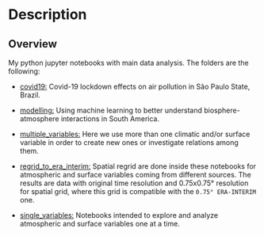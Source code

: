 # Description

## Overview

My python jupyter notebooks with main data analysis. The folders are the following:

- [covid19:](./covid19) Covid-19 lockdown effects on air pollution in São Paulo State, Brazil.

- [modelling:](./modelling) Using machine learning to better understand biosphere-atmosphere interactions in South America.

- [multiple_variables:](./multiple_variables) Here we use more than one climatic and/or surface variable in order to create new ones or investigate relations among them. 

- [regrid_to_era_interim:](./regrid_to_era_interim) Spatial regrid are done inside these notebooks for atmospheric and surface variables coming from different sources. The results are data with original time resolution and 0.75x0.75° resolution for spatial grid, where this grid is compatible with the `0.75° ERA-INTERIM` one.

- [single_variables:](./single_variables) Notebooks intended to explore and analyze atmospheric and surface variables one at a time.

